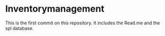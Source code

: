 # Inventorymanagement

This is the first commit on this repository.
It includes the Read.me and the spl database.